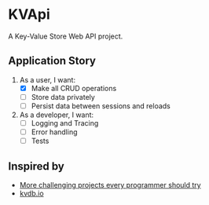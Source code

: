 # KVApi

A Key-Value Store Web API project.

## Application Story

1. As a user, I want:
    - [x] Make all CRUD operations
    - [ ] Store data privately
    - [ ] Persist data between sessions and reloads
2. As a developer, I want:
    - [ ] Logging and Tracing
    - [ ] Error handling
    - [ ] Tests

## Inspired by
+ [More challenging projects every programmer should try](https://austinhenley.com/blog/morechallengingprojects.html)
+ [kvdb.io](https://kvdb.io/)
